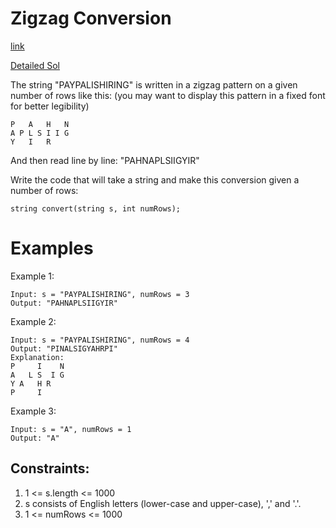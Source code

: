 # Zigzag Conversion

[link](https://leetcode.com/problems/zigzag-conversion/)

[Detailed Sol](https://leetcode.com/problems/zigzag-conversion/discuss/3522/Intuitive-Javascript-Solution)

The string "PAYPALISHIRING" is written in a zigzag pattern on a given number of rows like this: (you may want to display this pattern in a fixed font for better legibility)

```
P   A   H   N
A P L S I I G
Y   I   R
```

And then read line by line: "PAHNAPLSIIGYIR"

Write the code that will take a string and make this conversion given a number of rows:

```
string convert(string s, int numRows);
```

# Examples

Example 1:

```
Input: s = "PAYPALISHIRING", numRows = 3
Output: "PAHNAPLSIIGYIR"
```

Example 2:

```
Input: s = "PAYPALISHIRING", numRows = 4
Output: "PINALSIGYAHRPI"
Explanation:
P     I    N
A   L S  I G
Y A   H R
P     I
```

Example 3:

```
Input: s = "A", numRows = 1
Output: "A"
```

## Constraints:
1. 1 <= s.length <= 1000
2. s consists of English letters (lower-case and upper-case), ',' and '.'.
3. 1 <= numRows <= 1000